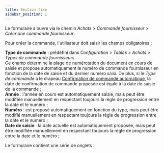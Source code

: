 ```yaml
---
title: Section fixe
sidebar_position: 1
---
```


Le formulaire s'ouvre via le chemin *Achats > Commande fournisseur > Créer une commande fournisseur*. 

Pour créer la commande, l'utilisateur doit saisir les champs obligatoires :

**Type de commande** : prédéfini dans *Configuration > Tables > Achats > Types de commande fournisseurs*.  
Ce champ détermine la plage de numérotation du document en cours de saisie et propose automatiquement le numéro de commande fournisseur en fonction de la date de saisie et du dernier numéro saisi. De plus, si le *Type de commande* a le drapeau [Confirmation de commande automatique](/i18n/fr/docusaurus-plugin-content-docs/current/tutorial-basics/create-a-blog-post.md), la date de confirmation de commande proposée est égale à la date de saisie de la commande ;  
**Année** : l'année en cours est automatiquement saisie, mais peut être modifiée manuellement en respectant toujours la règle de progression entre la date et le numéro ;  
**Numéro** : est proposé automatiquement en fonction du type, mais peut être modifié manuellement en respectant toujours la règle de progression entre la date et le numéro ;  
**Date de saisie** : la date actuelle est automatiquement proposée, mais peut être modifiée manuellement en respectant toujours la règle de progression entre la date et le numéro ;  

Le formulaire contient une série de onglets :
